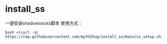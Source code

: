 # install_ss
一键安装shadowsocks脚本
使用方式：
```shell
bash <(curl -sL https://raw.githubusercontent.com/myth2hug/install_ss/main/ss_setup.sh)
```

